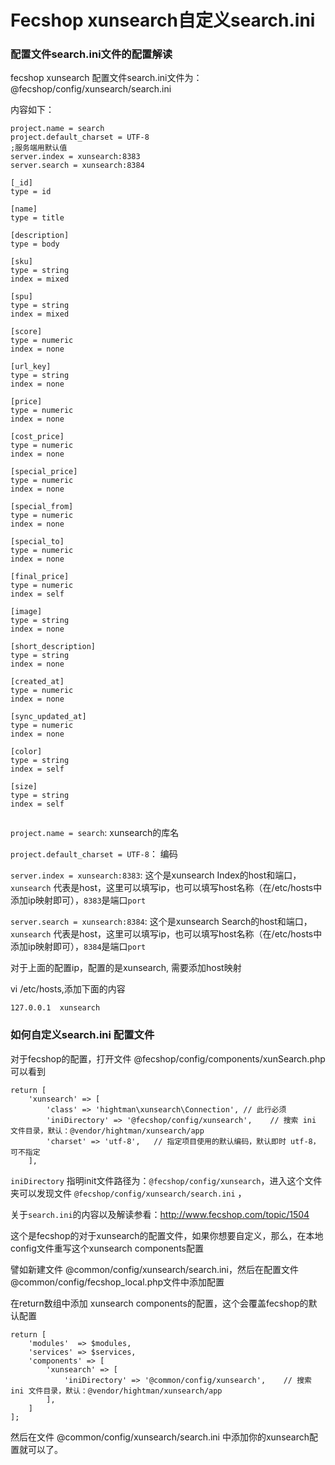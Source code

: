 Fecshop xunsearch自定义search.ini
===================


### 配置文件search.ini文件的配置解读

fecshop xunsearch 配置文件search.ini文件为： @fecshop/config/xunsearch/search.ini

内容如下：

```
project.name = search
project.default_charset = UTF-8
;服务端用默认值
server.index = xunsearch:8383
server.search = xunsearch:8384
 
[_id]
type = id
 
[name]
type = title

[description]
type = body
 
[sku]
type = string
index = mixed

[spu]
type = string
index = mixed

[score]
type = numeric
index = none

[url_key]
type = string
index = none

[price]
type = numeric
index = none

[cost_price]
type = numeric
index = none

[special_price]
type = numeric
index = none

[special_from]
type = numeric
index = none

[special_to]
type = numeric
index = none

[final_price]
type = numeric
index = self

[image]
type = string
index = none

[short_description]
type = string
index = none

[created_at]
type = numeric
index = none

[sync_updated_at]
type = numeric
index = none

[color]
type = string
index = self 

[size]
type = string
index = self 
 
```

`project.name = search`: xunsearch的库名

`project.default_charset = UTF-8`： 编码

`server.index = xunsearch:8383`: 这个是xunsearch Index的host和端口，`xunsearch` 代表是host，这里可以填写ip，也可以填写host名称（在/etc/hosts中添加ip映射即可），`8383`是端口`port`

`server.search = xunsearch:8384`: 这个是xunsearch Search的host和端口，`xunsearch` 代表是host，这里可以填写ip，也可以填写host名称（在/etc/hosts中添加ip映射即可），`8384`是端口`port`

对于上面的配置ip，配置的是xunsearch, 需要添加host映射

vi /etc/hosts,添加下面的内容

```
127.0.0.1  xunsearch
```


### 如何自定义search.ini 配置文件



对于fecshop的配置，打开文件 @fecshop/config/components/xunSearch.php 可以看到

```
return [
    'xunsearch' => [
        'class' => 'hightman\xunsearch\Connection', // 此行必须
        'iniDirectory' => '@fecshop/config/xunsearch',    // 搜索 ini 文件目录，默认：@vendor/hightman/xunsearch/app
        'charset' => 'utf-8',   // 指定项目使用的默认编码，默认即时 utf-8，可不指定
    ],
```



`iniDirectory` 指明init文件路径为：`@fecshop/config/xunsearch`，进入这个文件夹可以发现文件
`@fecshop/config/xunsearch/search.ini` ， 


关于`search.ini`的内容以及解读参看：http://www.fecshop.com/topic/1504



这个是fecshop的对于xunsearch的配置文件，如果你想要自定义，那么，在本地config文件重写这个xunsearch components配置

譬如新建文件  @common/config/xunsearch/search.ini，然后在配置文件 @common/config/fecshop_local.php文件中添加配置

在return数组中添加 xunsearch components的配置，这个会覆盖fecshop的默认配置

```
return [
    'modules'  => $modules,
    'services' => $services,
    'components' => [
        'xunsearch' => [
            'iniDirectory' => '@common/config/xunsearch',    // 搜索 ini 文件目录，默认：@vendor/hightman/xunsearch/app
        ],
    ]
];
```

然后在文件 @common/config/xunsearch/search.ini 中添加你的xunsearch配置就可以了。


























